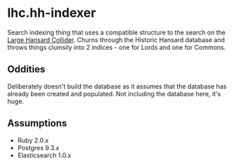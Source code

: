 lhc.hh-indexer
==============

Search indexing thing that uses a compatible structure to the search on the
[Large Hansard Collider](https://github.com/lizconlan/large-hansard-collider).
Churns through the Historic Hansard database and throws things clumsily
into 2 indices - one for Lords and one for Commons.

## Oddities

Deliberately doesn't build the database as it assumes that the database has 
already been created and populated. Not including the database here, it's
huge.

## Assumptions

* Ruby 2.0.x
* Postgres 9.3.x
* Elasticsearch 1.0.x
